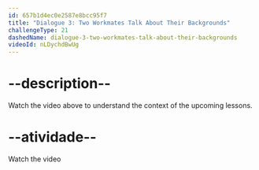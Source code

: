 ```yaml
---
id: 657b1d4ec0e2587e8bcc95f7
title: "Dialogue 3: Two Workmates Talk About Their Backgrounds"
challengeType: 21
dashedName: dialogue-3-two-workmates-talk-about-their-backgrounds
videoId: nLDychdBwUg
---
```


# --description--

Watch the video above to understand the context of the upcoming lessons.

# --atividade--

Watch the video
